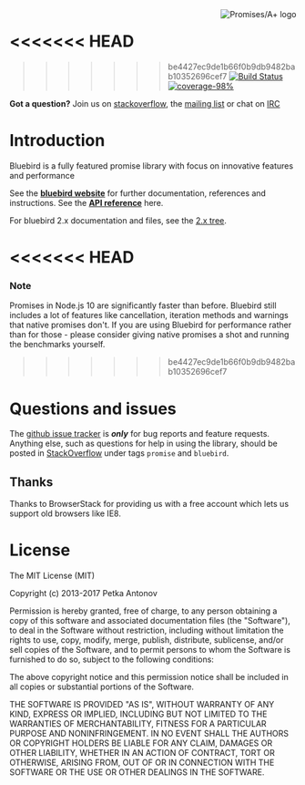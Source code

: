 <a href="http://promisesaplus.com/">
    <img src="http://promisesaplus.com/assets/logo-small.png" alt="Promises/A+ logo"
         title="Promises/A+ 1.1 compliant" align="right" />
</a>

<<<<<<< HEAD
=======

>>>>>>> be4427ec9de1b66f0b9db9482bab10352696cef7
[![Build Status](https://travis-ci.org/petkaantonov/bluebird.svg?branch=master)](https://travis-ci.org/petkaantonov/bluebird)
[![coverage-98%](https://img.shields.io/badge/coverage-98%25-brightgreen.svg?style=flat)](http://petkaantonov.github.io/bluebird/coverage/debug/index.html)

**Got a question?** Join us on [stackoverflow](http://stackoverflow.com/questions/tagged/bluebird), the [mailing list](https://groups.google.com/forum/#!forum/bluebird-js) or chat on [IRC](https://webchat.freenode.net/?channels=#promises)

# Introduction

Bluebird is a fully featured promise library with focus on innovative features and performance

See the [**bluebird website**](http://bluebirdjs.com/docs/getting-started.html) for further documentation, references and instructions. See the [**API reference**](http://bluebirdjs.com/docs/api-reference.html) here.

For bluebird 2.x documentation and files, see the [2.x tree](https://github.com/petkaantonov/bluebird/tree/2.x).

<<<<<<< HEAD
=======
### Note 

Promises in Node.js 10 are significantly faster than before. Bluebird still includes a lot of features like cancellation, iteration methods and warnings that native promises don't. If you are using Bluebird for performance rather than for those - please consider giving native promises a shot and running the benchmarks yourself.

>>>>>>> be4427ec9de1b66f0b9db9482bab10352696cef7
# Questions and issues

The [github issue tracker](https://github.com/petkaantonov/bluebird/issues) is **_only_** for bug reports and feature requests. Anything else, such as questions for help in using the library, should be posted in [StackOverflow](http://stackoverflow.com/questions/tagged/bluebird) under tags `promise` and `bluebird`.



## Thanks

Thanks to BrowserStack for providing us with a free account which lets us support old browsers like IE8. 

# License

The MIT License (MIT)

Copyright (c) 2013-2017 Petka Antonov

Permission is hereby granted, free of charge, to any person obtaining a copy
of this software and associated documentation files (the "Software"), to deal
in the Software without restriction, including without limitation the rights
to use, copy, modify, merge, publish, distribute, sublicense, and/or sell
copies of the Software, and to permit persons to whom the Software is
furnished to do so, subject to the following conditions:

The above copyright notice and this permission notice shall be included in
all copies or substantial portions of the Software.

THE SOFTWARE IS PROVIDED "AS IS", WITHOUT WARRANTY OF ANY KIND, EXPRESS OR
IMPLIED, INCLUDING BUT NOT LIMITED TO THE WARRANTIES OF MERCHANTABILITY,
FITNESS FOR A PARTICULAR PURPOSE AND NONINFRINGEMENT.  IN NO EVENT SHALL THE
AUTHORS OR COPYRIGHT HOLDERS BE LIABLE FOR ANY CLAIM, DAMAGES OR OTHER
LIABILITY, WHETHER IN AN ACTION OF CONTRACT, TORT OR OTHERWISE, ARISING FROM,
OUT OF OR IN CONNECTION WITH THE SOFTWARE OR THE USE OR OTHER DEALINGS IN
THE SOFTWARE.

